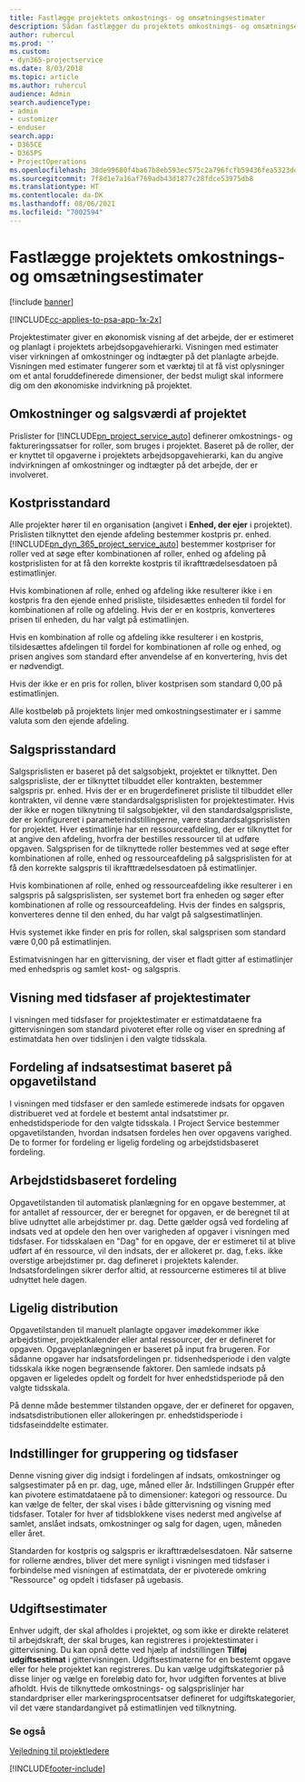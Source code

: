 ```yaml
---
title: Fastlægge projektets omkostnings- og omsætningsestimater
description: Sådan fastlægger du projektets omkostnings- og omsætningsestimater i Project Service
author: ruhercul
ms.prod: ''
ms.custom:
- dyn365-projectservice
ms.date: 8/03/2018
ms.topic: article
ms.author: ruhercul
audience: Admin
search.audienceType:
- admin
- customizer
- enduser
search.app:
- D365CE
- D365PS
- ProjectOperations
ms.openlocfilehash: 38de99680f4ba67b8eb593ec575c2a796fcfb59436fea5323dd1d86d7cf3d797
ms.sourcegitcommit: 7f8d1e7a16af769adb43d1877c28fdce53975db8
ms.translationtype: HT
ms.contentlocale: da-DK
ms.lasthandoff: 08/06/2021
ms.locfileid: "7002594"
---
```

# <a name="determine-project-cost-and-revenue-estimates"></a>Fastlægge projektets omkostnings- og omsætningsestimater 

[!include [banner](../includes/psa-now-project-operations.md)]

[!INCLUDE[cc-applies-to-psa-app-1x-2x](../includes/cc-applies-to-psa-app-1x-2x.md)]

Projektestimater giver en økonomisk visning af det arbejde, der er estimeret og planlagt i projektets arbejdsopgavehierarki. Visningen med estimater viser virkningen af omkostninger og indtægter på det planlagte arbejde. Visningen med estimater fungerer som et værktøj til at få vist oplysninger om et antal foruddefinerede dimensioner, der bedst muligt skal informere dig om den økonomiske indvirkning på projektet.  
  
## <a name="cost-and-sales-value-of-the-project"></a>Omkostninger og salgsværdi af projektet  
Prislister for [!INCLUDE[pn_project_service_auto](../includes/pn-project-service-auto.md)] definerer omkostnings- og faktureringssatser for roller, som bruges i projektet. Baseret på de roller, der er knyttet til opgaverne i projektets arbejdsopgavehierarki, kan du angive indvirkningen af omkostninger og indtægter på det arbejde, der er involveret.  
  
## <a name="cost-price-defaulting"></a>Kostprisstandard  
Alle projekter hører til en organisation (angivet i **Enhed, der ejer** i projektet). Prislisten tilknyttet den ejende afdeling bestemmer kostpris pr. enhed. [!INCLUDE[pn_dyn_365_project_service_auto](../includes/pn-dyn-365-project-service-auto.md)] bestemmer kostpriser for roller ved at søge efter kombinationen af roller, enhed og afdeling på kostprislisten for at få den korrekte kostpris til ikrafttrædelsesdatoen på estimatlinjer.  
  
Hvis kombinationen af rolle, enhed og afdeling ikke resulterer ikke i en kostpris fra den ejende enhed prisliste, tilsidesættes enheden til fordel for kombinationen af rolle og afdeling. Hvis der er en kostpris, konverteres prisen til enheden, du har valgt på estimatlinjen.  
  
Hvis en kombination af rolle og afdeling ikke resulterer i en kostpris, tilsidesættes afdelingen til fordel for kombinationen af rolle og enhed, og prisen angives som standard efter anvendelse af en konvertering, hvis det er nødvendigt.  
  
 Hvis der ikke er en pris for rollen, bliver kostprisen som standard 0,00 på estimatlinjen.  
  
 Alle kostbeløb på projektets linjer med omkostningsestimater er i samme valuta som den ejende afdeling.  
  
## <a name="sales-price-defaulting"></a>Salgsprisstandard  
Salgsprislisten er baseret på det salgsobjekt, projektet er tilknyttet. Den salgsprisliste, der er tilknyttet tilbuddet eller kontrakten, bestemmer salgspris pr. enhed. Hvis der er en brugerdefineret prisliste til tilbuddet eller kontrakten, vil denne være standardsalgsprislisten for projektestimater. Hvis der ikke er nogen tilknytning til salgsobjekter, vil den standardsalgsprisliste, der er konfigureret i parameterindstillingerne, være standardsalgsprislisten for projektet. Hver estimatlinje har en ressourceafdeling, der er tilknyttet for at angive den afdeling, hvorfra der bestilles ressourcer til at udføre opgaven. Salgsprisen for de tilknyttede roller bestemmes ved at søge efter kombinationen af rolle, enhed og ressourceafdeling på salgsprislisten for at få den korrekte salgspris til ikrafttrædelsesdatoen på estimatlinjer.  
  
Hvis kombinationen af rolle, enhed og ressourceafdeling ikke resulterer i en salgspris på salgsprislisten, ser systemet bort fra enheden og søger efter kombinationen af rolle og ressourceafdeling. Hvis der findes en salgspris, konverteres denne til den enhed, du har valgt på salgsestimatlinjen.  
  
Hvis systemet ikke finder en pris for rollen, skal salgsprisen som standard være 0,00 på estimatlinjen.  
  
Estimatvisningen har en gittervisning, der viser et fladt gitter af estimatlinjer med enhedspris og samlet kost- og salgspris.  
  
## <a name="time-phased-view-of-project-estimates"></a>Visning med tidsfaser af projektestimater  
I visningen med tidsfaser for projektestimater er estimatdataene fra gittervisningen som standard pivoteret efter rolle og viser en spredning af estimatdata hen over tidslinjen i den valgte tidsskala.  
  
## <a name="effort-estimate-allocation-based-on-task-mode"></a>Fordeling af indsatsestimat baseret på opgavetilstand  
I visningen med tidsfaser er den samlede estimerede indsats for opgaven distribueret ved at fordele et bestemt antal indsatstimer pr. enhedstidsperiode for den valgte tidsskala. I Project Service bestemmer opgavetilstanden, hvordan indsatsen fordeles hen over opgavens varighed. De to former for fordeling er ligelig fordeling og arbejdstidsbaseret fordeling. 
  
## <a name="work-hours-based-allocation"></a>Arbejdstidsbaseret fordeling  
Opgavetilstanden til automatisk planlægning for en opgave bestemmer, at for antallet af ressourcer, der er beregnet for opgaven, er de beregnet til at blive udnyttet alle arbejdstimer pr. dag. Dette gælder også ved fordeling af indsats ved at opdele den hen over varigheden af opgaver i visningen med tidsfaser. For tidsskalaen en "Dag" for en opgave, der er estimeret til at blive udført af én ressource, vil den indsats, der er allokeret pr. dag, f.eks. ikke overstige arbejdstimer pr. dag defineret i projektets kalender. Indsatsfordelingen sikrer derfor altid, at ressourcerne estimeres til at blive udnyttet hele dagen.  
  
## <a name="even-distribution"></a>Ligelig distribution  
Opgavetilstanden til manuelt planlagte opgaver imødekommer ikke arbejdstimer, projektkalender eller antal ressourcer, der er defineret for opgaven. Opgaveplanlægningen er baseret på input fra brugeren. For sådanne opgaver har indsatsfordelingen pr. tidsenhedsperiode i den valgte tidsskala ikke nogen begrænsende faktorer. Den samlede indsats på opgaven er ligeledes opdelt og fordelt for hver enhedstidsperiode på den valgte tidsskala.  
  
På denne måde bestemmer tilstanden opgave, der er defineret for opgaven, indsatsdistributionen eller allokeringen pr. enhedstidsperiode i tidsfaseinddelte estimater.  
  
## <a name="grouping-and-time-phasing-options"></a>Indstillinger for gruppering og tidsfaser  
Denne visning giver dig indsigt i fordelingen af indsats, omkostninger og salgsestimater på en pr. dag, uge, måned eller år. Indstillingen Gruppér efter kan pivotere estimatdataene på to dimensioner: kategori og ressource. Du kan vælge de felter, der skal vises i både gittervisning og visning med tidsfaser. Totaler for hver af tidsblokkene vises nederst med angivelse af samlet, anslået indsats, omkostninger og salg for dagen, ugen, måneden eller året.  
  
Standarden for kostpris og salgspris er ikrafttrædelsesdatoen. Når satserne for rollerne ændres, bliver det mere synligt i visningen med tidsfaser i forbindelse med visningen af estimatdata, der er pivoterede omkring "Ressource" og opdelt i tidsfaser på ugebasis.  
  
## <a name="expense-estimates"></a>Udgiftsestimater  
Enhver udgift, der skal afholdes i projektet, og som ikke er direkte relateret til arbejdskraft, der skal bruges, kan registreres i projektestimater i gittervisning. Du kan opnå dette ved hjælp af indstillingen **Tilføj udgiftsestimat** i gittervisningen. Udgiftsestimaterne for en bestemt opgave eller for hele projektet kan registreres. Du kan vælge udgiftskategorier på disse linjer og vælge en foreløbig dato for, hvor udgiften forventes at blive afholdt. Hvis de tilknyttede omkostnings- og salgsprislinjer har standardpriser eller markeringsprocentsatser defineret for udgiftskategorier, vil det være standardangivet på estimatlinjen ved tilknytning.  
  
### <a name="see-also"></a>Se også  
 [Vejledning til projektledere](../psa/project-manager-guide.md)


[!INCLUDE[footer-include](../includes/footer-banner.md)]